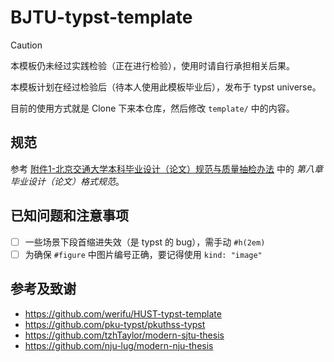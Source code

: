 # BJTU-typst-template

> [!CAUTION]
>
> 本模板仍未经过实践检验（正在进行检验），使用时请自行承担相关后果。

本模板计划在经过检验后（待本人使用此模板毕业后），发布于 typst universe。

目前的使用方式就是 Clone 下来本仓库，然后修改 `template/` 中的内容。

## 规范

参考 [附件1-北京交通大学本科毕业设计（论文）规范与质量抽检办法](./files/附件1-北京交通大学本科毕业设计（论文）规范与质量抽检办法) 中的 *第八章 毕业设计（论文）格式规范*。

## 已知问题和注意事项

- [ ] 一些场景下段首缩进失效（是 typst 的 bug），需手动 `#h(2em)`
- [ ] 为确保 `#figure` 中图片编号正确，要记得使用 `kind: "image"`

## 参考及致谢

- https://github.com/werifu/HUST-typst-template
- https://github.com/pku-typst/pkuthss-typst
- https://github.com/tzhTaylor/modern-sjtu-thesis
- https://github.com/nju-lug/modern-nju-thesis
